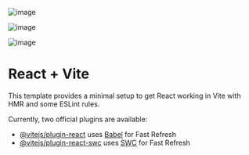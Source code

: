 ![image](https://github.com/Vidhya0501/Day28Task22FSD_React_cart_page_contextAPI_Vidhya/assets/136892823/aa8377e5-d2db-41f3-89fc-48203fb8779c)

![image](https://github.com/Vidhya0501/Day28Task22FSD_React_cart_page_contextAPI_Vidhya/assets/136892823/1a32478e-dbef-4ded-a680-522c35e664a0)

![image](https://github.com/Vidhya0501/Day28Task22FSD_React_cart_page_contextAPI_Vidhya/assets/136892823/26e9132c-5735-4b42-b374-6b7eb1578a1f)



# React + Vite

This template provides a minimal setup to get React working in Vite with HMR and some ESLint rules.

Currently, two official plugins are available:

- [@vitejs/plugin-react](https://github.com/vitejs/vite-plugin-react/blob/main/packages/plugin-react/README.md) uses [Babel](https://babeljs.io/) for Fast Refresh
- [@vitejs/plugin-react-swc](https://github.com/vitejs/vite-plugin-react-swc) uses [SWC](https://swc.rs/) for Fast Refresh
